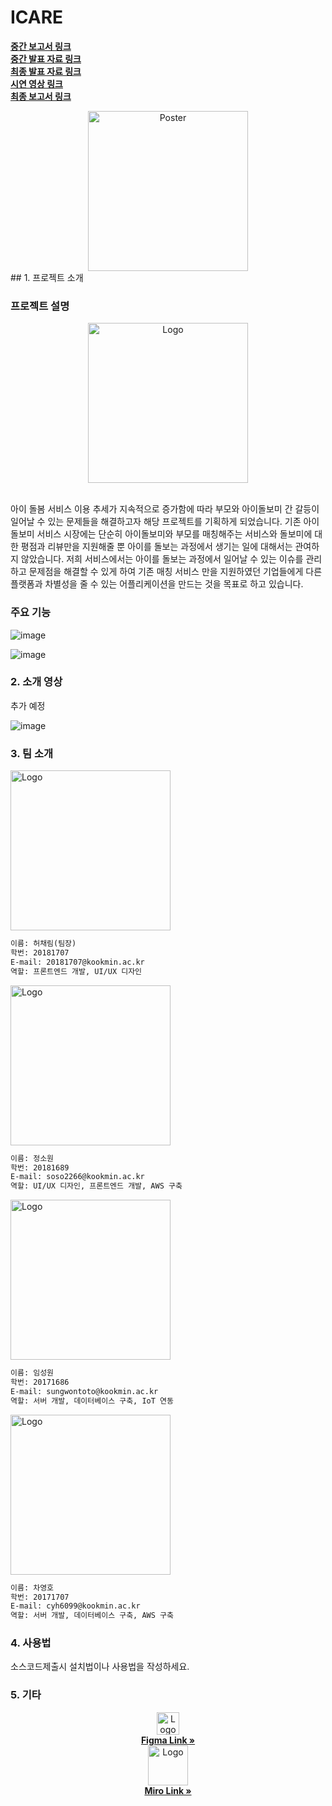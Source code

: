 # ICARE
<a href="./docs/팀05-중간보고서.pdf"><strong>중간 보고서 링크</strong></a>
<br/>
<a href="./docs/팀05-중간발표자료.pdf"><strong>중간 발표 자료 링크</strong></a>
<br/>
<a href="./docs/팀05-최종발표자료.pdf"><strong>최종 발표 자료 링크</strong></a>
<br/>
<a href="https://youtu.be/6aM0t3pmxVA"><strong>시연 영상 링크</strong></a>
<br/>
<a href="https://docs.google.com/document/d/1GNAOAtuPM39IEv15RSCPHiqbZbJglwEq/edit?usp=sharing&ouid=100622726522714582578&rtpof=true&sd=true"><strong>최종 보고서 링크</strong></a>
<div align="center">
    <img src="https://user-images.githubusercontent.com/39997876/161223797-bb810439-2c98-4dbe-a107-c3e79e2ae41d.png](https://github.com/kookmin-sw/capstone-2022-05/blob/master/docs/%E1%84%90%E1%85%B5%E1%86%B705-%E1%84%91%E1%85%A9%E1%84%89%E1%85%B3%E1%84%90%E1%85%A5.png?raw=true" alt="Poster" width="256">
</div>
## 1. 프로젝트 소개

### 프로젝트 설명

<div align="center">
    <img src="https://user-images.githubusercontent.com/39997876/161223797-bb810439-2c98-4dbe-a107-c3e79e2ae41d.png" alt="Logo" width="256">
</div>
<br/>

아이 돌봄 서비스 이용 추세가 지속적으로 증가함에 따라 부모와 아이돌보미 간 갈등이 일어날 수 있는 문제들을 해결하고자 해당 프로젝트를 기획하게 되었습니다. 기존 아이돌보미 서비스 시장에는 단순히 아이돌보미와 부모를 매칭해주는 서비스와 돌보미에 대한 평점과 리뷰만을 지원해줄 뿐 아이를 돌보는 과정에서 생기는 일에 대해서는 관여하지 않았습니다. 저희 서비스에서는 아이를 돌보는 과정에서 일어날 수 있는 이슈를 관리하고 문제점을 해결할 수 있게 하여 기존 매칭 서비스 만을 지원하였던 기업들에게 다른 플랫폼과 차별성을 줄 수 있는 어플리케이션을 만드는 것을 목표로 하고 있습니다.

### 주요 기능

![image](https://user-images.githubusercontent.com/39997876/161223097-a9af8ba6-a12e-4e49-9fc5-41c0ec904955.png)

![image](https://user-images.githubusercontent.com/39997876/161223138-8c0ff842-79b8-4175-92c2-478ea47385d8.png)

### 2. 소개 영상

추가 예정

![image](https://user-images.githubusercontent.com/39997876/161223750-ba34b04f-c722-4de8-9a30-d49713f981e9.png)


### 3. 팀 소개


<img src="https://user-images.githubusercontent.com/39997876/161223782-8253f7d0-40a9-4185-a746-d85183da03b0.png" alt="Logo" width="256">

```markdown
이름: 허채림(팀장)
학번: 20181707
E-mail: 20181707@kookmin.ac.kr
역할: 프론트엔드 개발, UI/UX 디자인
```


<img src="https://user-images.githubusercontent.com/39997876/161224539-b28267ac-b70e-4132-8588-ee8653f5cbc3.jpeg" alt="Logo" width="256">

```markdown
이름: 정소원
학번: 20181689
E-mail: soso2266@kookmin.ac.kr
역할: UI/UX 디자인, 프론트엔드 개발, AWS 구축
```

<img src="https://user-images.githubusercontent.com/39997876/161224036-476f181f-9176-4cf5-9c15-6cdb3d093178.png" alt="Logo" width="256">

```markdown
이름: 임성원
학번: 20171686
E-mail: sungwontoto@kookmin.ac.kr
역할: 서버 개발, 데이터베이스 구축, IoT 연동
```

<img src="https://user-images.githubusercontent.com/39997876/161224015-9bdac1ad-c0e0-45d2-8024-5063c9de41ac.png" alt="Logo" width="256">

```markdown
이름: 차영호
학번: 20171707
E-mail: cyh6099@kookmin.ac.kr
역할: 서버 개발, 데이터베이스 구축, AWS 구축
```

### 4. 사용법

소스코드제출시 설치법이나 사용법을 작성하세요.

### 5. 기타


<p align="center">
    <img src="https://user-images.githubusercontent.com/39997876/161226405-b24013a6-0f7a-4c5d-837b-604559f87731.png" alt="Logo" width="36">
    <br/>
    <a href="https://www.figma.com/file/opGJWmV35hTEjhr7ZoqOg8/%EC%BA%A1%EC%8A%A4%ED%86%A42022?node-id=0%3A1"><strong>Figma Link »</strong></a>
    <br/>
    <img src="https://user-images.githubusercontent.com/39997876/161226189-91bb4b81-96d1-42e8-a1ee-9b3115c0af6b.png" alt="Logo" width="64">
    <br/>
    <a href="https://miro.com/app/board/uXjVOYc2F9A=/"><strong>Miro Link »</strong></a>
</p>
